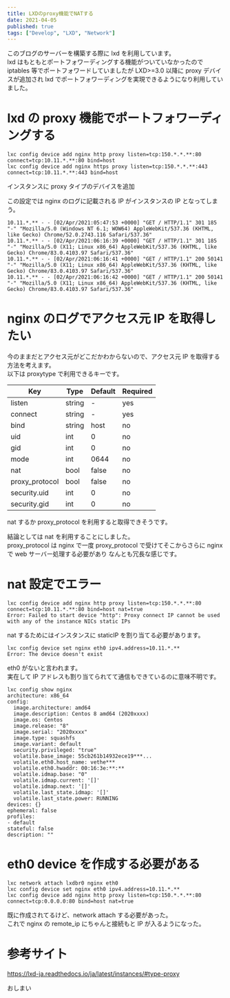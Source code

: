 ```yaml
---
title: LXDのproxy機能でNATする
date: 2021-04-05
published: true
tags: ["Develop", "LXD", "Network"]
---
```


このブログのサーバーを構築する際に lxd を利用しています。  
lxd はもともとポートフォワーディングする機能がついていなかったので iptables 等でポートフォワードしていましたが
LXD>=3.0 以降に proxy デバイスが追加され lxd でポートフォワーディングを実現できるようになり利用していました。

# lxd の proxy 機能でポートフォワーディングする

```shell
lxc config device add nginx http proxy listen=tcp:150.*.*.**:80 connect=tcp:10.11.*.**:80 bind=host
lxc config device add nginx https proxy listen=tcp:150.*.*.**:443 connect=tcp:10.11.*.**:443 bind=host
```

インスタンスに proxy タイプのデバイスを追加

この設定では nginx のログに記載される IP がインスタンスの IP となってしまう。

```
10.11.*.** - - [02/Apr/2021:05:47:53 +0000] "GET / HTTP/1.1" 301 185 "-" "Mozilla/5.0 (Windows NT 6.1; WOW64) AppleWebKit/537.36 (KHTML, like Gecko) Chrome/52.0.2743.116 Safari/537.36"
10.11.*.** - - [02/Apr/2021:06:16:39 +0000] "GET / HTTP/1.1" 301 185 "-" "Mozilla/5.0 (X11; Linux x86_64) AppleWebKit/537.36 (KHTML, like Gecko) Chrome/83.0.4103.97 Safari/537.36"
10.11.*.** - - [02/Apr/2021:06:16:41 +0000] "GET / HTTP/1.1" 200 50141 "-" "Mozilla/5.0 (X11; Linux x86_64) AppleWebKit/537.36 (KHTML, like Gecko) Chrome/83.0.4103.97 Safari/537.36"
10.11.*.** - - [02/Apr/2021:06:16:42 +0000] "GET / HTTP/1.1" 200 50141 "-" "Mozilla/5.0 (X11; Linux x86_64) AppleWebKit/537.36 (KHTML, like Gecko) Chrome/83.0.4103.97 Safari/537.36"
```

# nginx のログでアクセス元 IP を取得したい

今のままだとアクセス元がどこだかわからないので、アクセス元 IP を取得する方法を考えます。  
以下は proxytype で利用できるキーです。

| Key            | Type   | Default | Required |
| -------------- | ------ | ------- | -------- |
| listen         | string | -       | yes      |
| connect        | string | -       | yes      |
| bind           | string | host    | no       |
| uid            | int    | 0       | no       |
| gid            | int    | 0       | no       |
| mode           | int    | 0644    | no       |
| nat            | bool   | false   | no       |
| proxy_protocol | bool   | false   | no       |
| security.uid   | int    | 0       | no       |
| security.gid   | int    | 0       | no       |

nat するか proxy_protocol を利用すると取得できそうです。

結論としては nat を利用することにしました。  
proxy_protocol は nginx で一度 proxy_protocol で受けてそこからさらに nginx で web サーバー処理する必要があり
なんとも冗長な感じです。

# nat 設定でエラー

```shell
lxc config device add nginx http proxy listen=tcp:150.*.*.**:80 connect=tcp:10.11.*.**:80 bind=host nat=true
Error: Failed to start device "http": Proxy connect IP cannot be used with any of the instance NICs static IPs
```

nat するためにはインスタンスに staticIP を割り当てる必要があります。

```shell
lxc config device set nginx eth0 ipv4.address=10.11.*.**
Error: The device doesn't exist
```

eth0 がないと言われます。  
実在して IP アドレスも割り当てられてて通信もできているのに意味不明です。

```shell
lxc config show nginx
architecture: x86_64
config:
  image.architecture: amd64
  image.description: Centos 8 amd64 (2020xxxx)
  image.os: Centos
  image.release: "8"
  image.serial: "2020xxxx"
  image.type: squashfs
  image.variant: default
  security.privileged: "true"
  volatile.base_image: 55cb261b14932ece19***...
  volatile.eth0.host_name: vethe***
  volatile.eth0.hwaddr: 00:16:3e:**:**
  volatile.idmap.base: "0"
  volatile.idmap.current: '[]'
  volatile.idmap.next: '[]'
  volatile.last_state.idmap: '[]'
  volatile.last_state.power: RUNNING
devices: {}
ephemeral: false
profiles:
- default
stateful: false
description: ""
```

# eth0 device を作成する必要がある

```shell
lxc network attach lxdbr0 nginx eth0
lxc config device set nginx eth0 ipv4.address=10.11.*.**
lxc config device add nginx http proxy listen=tcp:150.*.*.**:80 connect=tcp:0.0.0.0:80 bind=host nat=true
```

既に作成されてるけど、network attach する必要があった。  
これで nginx の remote_ip にちゃんと接続もと IP が入るようになった。

# 参考サイト

https://lxd-ja.readthedocs.io/ja/latest/instances/#type-proxy

おしまい
